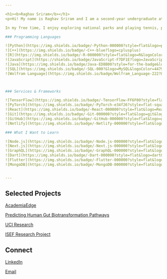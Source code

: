 ```yaml
---

<h1><b>Raghav Sriram</b></h1>
<p>Hi! My name is Raghav Sriram and I am a second-year undergraduate at UC Irvine double majoring in computer science and biology. I’m driven by the intersection of computation and healthcare and am always seeking opportunities that combine these fields. Right now, I’m exploring these passions through my work as a Software Engineer Intern at Innervace, where I am developing data solutions for the startup, and as a researcher in the Lipkova Lab, where I'm using machine learning to analyze histological images of brain tissue.

In my free time, I enjoy exploring national parks and playing tennis, ping pong, or basketball. I also love to bike (let me know if you have any trail recommendations)!

### Programming Languages

![Python](https://img.shields.io/badge/-Python-000000?style=flat&logo=python)
![C++](https://img.shields.io/badge/-C++-blue?logo=cplusplus)
![R](https://img.shields.io/badge/-R-000000?style=flat&logo=R&logoColor=007396)
![JavaScript](https://shields.io/badge/JavaScript-F7DF1E?logo=JavaScript&logoColor=000&style=flat-square)
![Java](https://img.shields.io/badge/Java-ED8B00?style=for-the-badge&logo=openjdk&logoColor=white)
![SQL](https://img.shields.io/badge/-SQL-000?&logo=MySQL&logoColor=4479A1)
![Wolfram Language](https://img.shields.io/badge/Wolfram_Language-222?&logo=wolfram-language&logoColor=DD1100)



### Services & Frameworks

![TensorFlow](https://img.shields.io/badge/-TensorFlow-FF6F00?style=flat-square&logo=TensorFlow&logoColor=fff)
![PyTorch](https://img.shields.io/badge/-PyTorch-e34f26?style=flat-square&logo=PyTorch&logoColor=fff)
![React](https://img.shields.io/badge/-React-000000?style=flat&logo=React&logoColor=61DAFB)
![Git](https://img.shields.io/badge/-Git-000000?style=flat&logo=git&logoColor=F05032)
![GitHub](https://img.shields.io/badge/-GitHub-000000?style=flat&logo=github&logoColor=FFFFFF)
![Netlify](https://img.shields.io/badge/-Netlify-000000?style=flat&logo=netlify&logoColor=F05032)

### What I Want to Learn

![Node.js](https://img.shields.io/badge/-Node.js-000000?style=flat&logo=node.js&logoColor=339933)
![Next.js](https://img.shields.io/badge/-Next.js-000000?style=flat&logo=next.js&logoColor=339933)
![GraphQL](https://img.shields.io/badge/-GraphQL-000000?style=flat&logo=graphql&logoColor=339933)
![Dart](https://img.shields.io/badge/-Dart-000000?style=flat&logo=dart&logoColor=339933)
![Flutter](https://img.shields.io/badge/-Flutter-000000?style=flat&logo=flutter&logoColor=339933)
![MongoDB](https://img.shields.io/badge/-MongoDB-000000?style=flat&logo=mongodb&logoColor=339933)


---
```


<h2>Selected Projects</h2>
<p><a href="https://github.com/AcademiaEdge">AcademiaEdge</a></p>
<p><a href="https://github.com/RaghavSriram72/Predicting-Human-Gut-Biotransformation-Pathways">Predicting Human Gut Biotransformation Pathways</a></p>
<p><a href="https://github.com/RaghavSriram72/Characterizing-pathogenic-enhancer-activity-at-single-cell-resolution">UCI Research</a></p>
<p><a href="https://github.com/RaghavSriram72/Sigma-Xi-Research-Website">ISEF Research Project</a></p>

<h2>Connect</h2>
<p><a href="https://www.linkedin.com/in/raghav-sriram-778076186/">LinkedIn</a></p>
<p><a href="mailto:rsriram101@gmail.com">Email</a></p>
